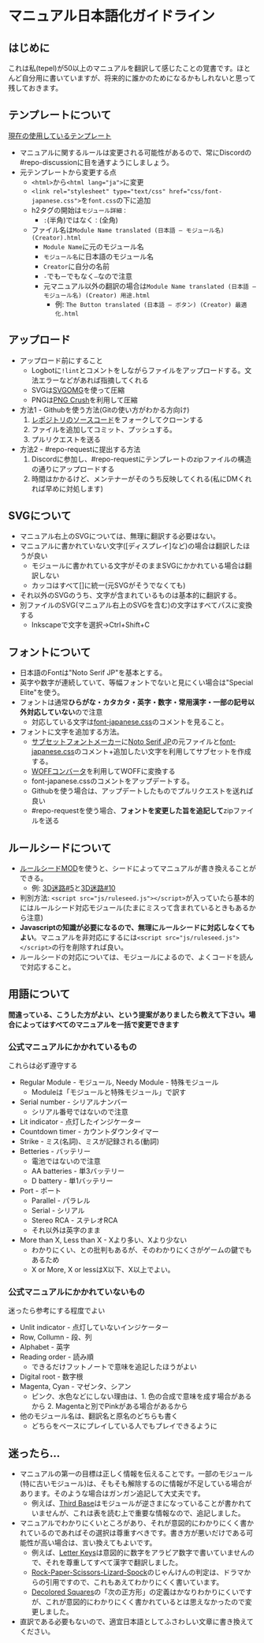 ﻿# マニュアル日本語化ガイドライン

## はじめに

これは私(tepel)が50以上のマニュアルを翻訳して感じたことの覚書です。ほとんど自分用に書いていますが、将来的に誰かのためになるかもしれないと思って残しておきます。

## テンプレートについて

[現在の使用しているテンプレート](/TemplateJa.zip)

* マニュアルに関するルールは変更される可能性があるので、常にDiscordの#repo-discussionに目を通すようにしましょう。
* 元テンプレートから変更する点
  * `<html>`から`<html lang="ja">`に変更
  * `<link rel="stylesheet" type="text/css" href="css/font-japanese.css">`を`font.css`の下に追加
  * h2タグの開始は`モジュール詳細：`
    * `:`(半角)ではなく`：`(全角)
  * ファイル名は`Module Name translated (日本語 — モジュール名) (Creator).html`
    * `Module Name`に元のモジュール名
    * `モジュール名`に日本語のモジュール名
    * `Creator`に自分の名前
    * `-`でも`ー`でもなく`—`なので注意
    * 元マニュアル以外の翻訳の場合は`Module Name translated (日本語 — モジュール名) (Creator) 用途.html`
      * 例: `The Button translated (日本語 — ボタン) (Creator) 最適化.html`

## アップロード

* アップロード前にすること
  * Logbotに`!lint`とコメントをしながらファイルをアップロードする。文法エラーなどがあれば指摘してくれる
  * SVGは[SVGOMG](https://jakearchibald.github.io/svgomg/)を使って圧縮
  * PNGは[PNG Crush](https://pngcrush.com/)を利用して圧縮
* 方法1 - Githubを使う方法(Gitの使い方がわかる方向け)
  1. [レポジトリのソースコード](https://github.com/Timwi/KtaneContent)をフォークしてクローンする
  2. ファイルを追加してコミット、プッシュする。
  3. プルリクエストを送る
* 方法2 - #repo-requestに提出する方法
  1. Discordに参加し、#repo-requestにテンプレートのzipファイルの構造の通りにアップロードする
  2. 時間はかかるけど、メンテナーがそのうち反映してくれる(私にDMくれれば早めに対処します)

## SVGについて

* マニュアル右上のSVGについては、無理に翻訳する必要はない。
* マニュアルに書かれていない文字(\[ディスプレイ\]など)の場合は翻訳したほうが良い
  * モジュールに書かれている文字がそのままSVGにかかれている場合は翻訳しない
  * カッコはすべて\[\]に統一(元SVGがそうでなくても)
* それ以外のSVGのうち、文字が含まれているものは基本的に翻訳する。
* 別ファイルのSVG(マニュアル右上のSVGを含む)の文字はすべてパスに変換する
  * Inkscapeで文字を選択→Ctrl+Shift+C

## フォントについて

* 日本語のFontは"Noto Serif JP"を基本とする。
* 英字や数字が連続していて、等幅フォントでないと見にくい場合は"Special Elite"を使う。
* フォントは通常**ひらがな・カタカタ・英字・数字・常用漢字・一部の記号以外対応していない**ので注意
  * 対応している文字は[font-japanese.css](https://ktane.timwi.de/HTML/css/font-japanese.css)のコメントを見ること。
* フォントに文字を追加する方法。
  * [サブセットフォントメーカー](https://opentype.jp/subsetfontmk.htm)に[Noto Serif JP](https://fontmeme.com/jfont/noto-serif-jp-font/)の元ファイルと[font-japanese.css](https://ktane.timwi.de/HTML/css/font-japanese.css)のコメント+追加したい文字を利用してサブセットを作成する。
  * [WOFFコンバータ](https://opentype.jp/woffconv.htm)を利用してWOFFに変換する
  * font-japanese.cssのコメントをアップデートする。
  * Githubを使う場合は、アップデートしたものでプルリクエストを送れば良い
  * #repo-requestを使う場合、**フォントを変更した旨を追記して**zipファイルを送る

## ルールシードについて

* [ルールシードMOD](https://steamcommunity.com/sharedfiles/filedetails/?id=2037350348)を使うと、シードによってマニュアルが書き換えることができる。
  * 例: [3D迷路#5](https://ktane.timwi.de/HTML/3D%20Maze%20translated%20(%E6%97%A5%E6%9C%AC%E8%AA%9E%20%E2%80%94%203D%E8%BF%B7%E8%B7%AF)%20(tepel).html#5)と[3D迷路#10](https://ktane.timwi.de/HTML/3D%20Maze%20translated%20(%E6%97%A5%E6%9C%AC%E8%AA%9E%20%E2%80%94%203D%E8%BF%B7%E8%B7%AF)%20(tepel).html#10)
* 判別方法: `<script src="js/ruleseed.js"></script>`が入っていたら基本的にはルールシード対応モジュール(たまにミスって含まれているときもあるから注意)
* **Javascriptの知識が必要になるので、無理にルールシードに対応しなくてもよい**。マニュアルを非対応にするには`<script src="js/ruleseed.js"></script>`の行を削除すれば良い。
* ルールシードの対応については、モジュールによるので、よくコードを読んで対応すること。

## 用語について

**間違っている、こうした方がよい、という提案がありましたら教えて下さい。場合によってはすべてのマニュアルを一括で変更できます**

### 公式マニュアルにかかれているもの

これらは必ず遵守する

* Regular Module - モジュール, Needy Module - 特殊モジュール
  * Moduleは「モジュールと特殊モジュール」で訳す
* Serial number - シリアルナンバー
  * シリアル番号ではないので注意
* Lit indicator - 点灯したインジケーター
* Countdown timer - カウントダウンタイマー
* Strike - ミス(名詞)、ミスが記録される(動詞)
* Betteries - バッテリー
  * 電池ではないので注意
  * AA batteries - 単3バッテリー
  * D battery - 単1バッテリー
* Port - ポート
  * Parallel - パラレル
  * Serial - シリアル
  * Stereo RCA - ステレオRCA
  * それ以外は英字のまま
* More than X, Less than X - Xより多い、Xより少ない
  * わかりにくい、との批判もあるが、そのわかりにくさがゲームの鍵でもあるため
  * X or More, X or lessはX以下、X以上でよい。

### 公式マニュアルにかかれていないもの

迷ったら参考にする程度でよい

* Unlit indicator - 点灯していないインジケーター
* Row, Collumn - 段、列
* Alphabet - 英字
* Reading order - 読み順
  * できるだけフットノートで意味を追記したほうがよい
* Digital root - 数字根
* Magenta, Cyan - マゼンタ、シアン
  * ピンク、水色などにしない理由は、1. 色の合成で意味を成す場合があるから 2. Magentaと別でPinkがある場合があるから
* 他のモジュール名は、翻訳名と原名のどちらも書く
  * どちらをベースにプレイしている人でもプレイできるように

## 迷ったら...

* マニュアルの第一の目標は正しく情報を伝えることです。一部のモジュール(特に古いモジュール)は、そもそも解除するのに情報が不足している場合があります。そのような場合はガンガン追記して大丈夫です。
  * 例えば、[Third Base](https://ktane.timwi.de/HTML/Third%20Base.html)はモジュールが逆さまになっていることが書かれていませんが、これは表を読む上で重要な情報なので、追記しました。
* マニュアルでわかりにくいところがあり、それが意図的にわかりにくく書かれているのであればその選択は尊重すべきです。書き方が悪いだけである可能性が高い場合は、言い換えてもよいです。
  * 例えば、[Letter Keys](https://ktane.timwi.de/HTML/Letter%20Keys.html)は意図的に数字をアラビア数字で書いていませんので、それを尊重してすべて漢字で翻訳しました。
  * [Rock-Paper-Scissors-Lizard-Spock](https://ktane.timwi.de/HTML/Rock-Paper-Scissors-Lizard-Spock.html)のじゃんけんの判定は、ドラマからの引用ですので、これもあえてわかりにくく書いています。
  * [Decolored Squares](https://ktane.timwi.de/HTML/Decolored%20Squares.html)の「次の正方形」の定義はかなりわかりにくいですが、これが意図的にわかりにくく書かれているとは思えなかったので変更しました。
* 直訳である必要もないので、適宜日本語としてふさわしい文章に書き換えてください。
